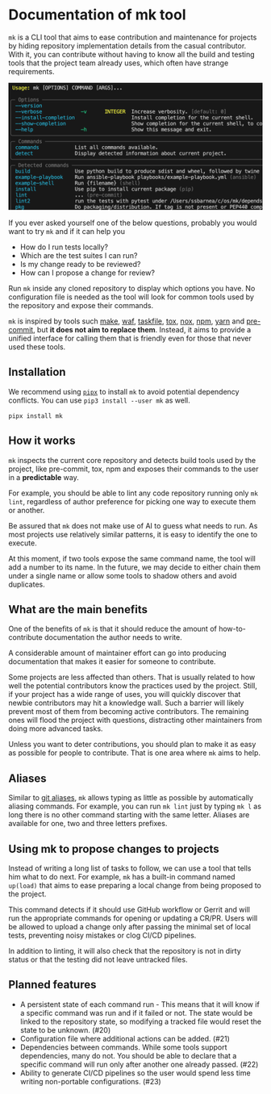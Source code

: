 # Documentation of mk tool

`mk` is a CLI tool that aims to ease contribution and maintenance for projects
by hiding repository implementation details from the casual contributor. With
it, you can contribute without having to know all the build and testing tools
that the project team already uses, which often have strange requirements.

![mk-command-line-screenshot](images/mk-social-preview.png)

If you ever asked yourself one of the below questions, probably you would want
to try `mk` and if it can help you

- How do I run tests locally?
- Which are the test suites I can run?
- Is my change ready to be reviewed?
- How can I propose a change for review?

Run `mk` inside any cloned repository to display which options you have. No
configuration file is needed as the tool will look for common tools used by the
repository and expose their commands.

`mk` is inspired by tools such [make][make], [waf][waf], [taskfile][taskfile],
[tox][tox], [nox][nox], [npm][npm], [yarn][yarn] and [pre-commit][pre-commit],
but **it does not aim to replace them**. Instead, it aims to provide a unified
interface for calling them that is friendly even for those that never used these
tools.

## Installation

We recommend using [`pipx`](https://pipxproject.github.io/pipx/) to install `mk`
to avoid potential dependency conflicts. You can use `pip3 install --user mk` as
well.

```shell
pipx install mk
```

## How it works

`mk` inspects the current core repository and detects build tools used by the
project, like pre-commit, tox, npm and exposes their commands to the user in a
**predictable** way.

For example, you should be able to lint any code repository running only
`mk lint`, regardless of author preference for picking one way to execute them
or another.

Be assured that `mk` does not make use of AI to guess what needs to run. As most
projects use relatively similar patterns, it is easy to identify the one to
execute.

At this moment, if two tools expose the same command name, the tool will add a
number to its name. In the future, we may decide to either chain them under a
single name or allow some tools to shadow others and avoid duplicates.

## What are the main benefits

One of the benefits of `mk` is that it should reduce the amount of
how-to-contribute documentation the author needs to write.

A considerable amount of maintainer effort can go into producing documentation
that makes it easier for someone to contribute.

Some projects are less affected than others. That is usually related to how well
the potential contributors know the practices used by the project. Still, if
your project has a wide range of uses, you will quickly discover that newbie
contributors may hit a knowledge wall. Such a barrier will likely prevent most
of them from becoming active contributors. The remaining ones will flood the
project with questions, distracting other maintainers from doing more advanced
tasks.

Unless you want to deter contributions, you should plan to make it as easy as
possible for people to contribute. That is one area where `mk` aims to help.

## Aliases

Similar to [git aliases](https://git-scm.com/book/en/v2/Git-Basics-Git-Aliases),
`mk` allows typing as little as possible by automatically aliasing commands. For
example, you can run `mk lint` just by typing `mk l` as long there is no other
command starting with the same letter. Aliases are available for one, two and
three letters prefixes.

## Using mk to propose changes to projects

Instead of writing a long list of tasks to follow, we can use a tool that tells
him what to do next. For example, `mk` has a built-in command named `up(load)`
that aims to ease preparing a local change from being proposed to the project.

This command detects if it should use GitHub workflow or Gerrit and will run the
appropriate commands for opening or updating a CR/PR. Users will be allowed to
upload a change only after passing the minimal set of local tests, preventing
noisy mistakes or clog CI/CD pipelines.

In addition to linting, it will also check that the repository is not in dirty
status or that the testing did not leave untracked files.

## Planned features

- A persistent state of each command run - This means that it will know if a
  specific command was run and if it failed or not. The state would be linked to
  the repository state, so modifying a tracked file would reset the state to be
  unknown. (#20)
- Configuration file where additional actions can be added. (#21)
- Dependencies between commands. While some tools support dependencies, many do
  not. You should be able to declare that a specific command will run only after
  another one already passed. (#22)
- Ability to generate CI/CD pipelines so the user would spend less time writing
  non-portable configurations. (#23)

[make]: https://www.gnu.org/software/make/
[nox]: https://nox.thea.codes/en/stable/
[npm]: https://www.npmjs.com/
[pre-commit]: https://pre-commit.com/
[taskfile]: https://taskfile.dev/#/
[tox]: https://github.com/tox-dev/tox/
[waf]: https://waf.io/
[yarn]: https://yarnpkg.com/
